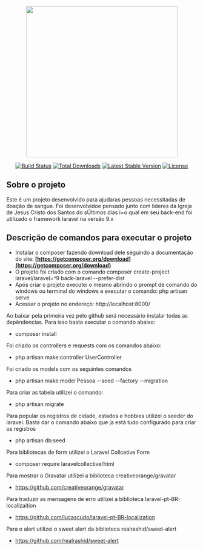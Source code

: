<p align="center"><a href="https://laravel.com" target="_blank"><img src="https://raw.githubusercontent.com/laravel/art/master/logo-lockup/5%20SVG/2%20CMYK/1%20Full%20Color/laravel-logolockup-cmyk-red.svg" width="400"></a></p>

<p align="center">
<a href="https://travis-ci.org/laravel/framework"><img src="https://travis-ci.org/laravel/framework.svg" alt="Build Status"></a>
<a href="https://packagist.org/packages/laravel/framework"><img src="https://img.shields.io/packagist/dt/laravel/framework" alt="Total Downloads"></a>
<a href="https://packagist.org/packages/laravel/framework"><img src="https://img.shields.io/packagist/v/laravel/framework" alt="Latest Stable Version"></a>
<a href="https://packagist.org/packages/laravel/framework"><img src="https://img.shields.io/packagist/l/laravel/framework" alt="License"></a>
</p>

## Sobre o projeto

Este é um projeto desenvolvido para ajudaras pessoas necessitadas de doação de sangue. Foi desenvolvidoe pensado junto com lideres da Igreja de Jesus Cristo dos Santos do sÚltimos dias i=o qual em seu back-end foi utilizado o framework laravel na versão 9.x  


## Descrição de comandos para executar o projeto 

- Instalar o composer fazendo download dele seguindo a documentação do site: **[https://getcomposer.org/download](https://getcomposer.org/download)**
- O projeto foi criado com o comando composer create-project laravel/laravel=^9 back-laravel --prefer-dist
- Após criar o projeto executei o mesmo abrindo o prompt de comando do windows ou terminal do windows e executar o comando: php artisan serve
- Acessar o projeto no endereço: http://localhost:8000/

Ao baixar pela primeira vez pelo github será necessário instalar todas as depêndencias. Para isso basta executar o comando abaixo:
- composer install 

Foi criado os controllers e requests com os comandos abaixo:
- php artisan make:controller UserController

Foi criado os models com os seguintes comandos
- php artisan make:model Pessoa --seed --factory --migration

Para criar as tabela utilizei o comando:
- php artisan migrate

Para popular os registros de cidade, estados e hobbies utilizei o seeder do laravel. Basta dar o comando abaixo que ja está tudo configurado para criar os registros
- php artisan db:seed

Para bibliotecas de form utilizei o Laravel Collcetive Form
- composer require laravelcollective/html

Para mostrar o Gravatar utilizei a biblioteca creativeorange/gravatar
 - https://github.com/creativeorange/gravatar

 Para traduzir as mensagens de erro utilizei a biblioteca laravel-pt-BR-localizaition
  - https://github.com/lucascudo/laravel-pt-BR-localization

Para o alert utilizei o sweet alert da biblioteca realrashid/sweet-alert
- https://github.com/realrashid/sweet-alert

